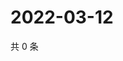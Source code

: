 # 2022-03-12

共 0 条

<!-- BEGIN WEIBO -->
<!-- 最后更新时间 Sat Mar 12 2022 10:02:28 GMT+0800 (China Standard Time) -->

<!-- END WEIBO -->
